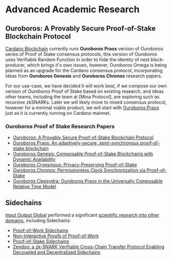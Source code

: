 # Advanced Academic Research

## Ouroboros: A Provably Secure Proof-of-Stake Blockchain Protocol

[Cardano Blockchain](../) currently runs **Ouroboros Praos** version of Ouroboros series of Proof of Stake consensus protocols, this version of Ouroboros uses Verifiable Random Function in order to hide the identity of next block-producer, which brings it's own issues, however, Ouroboros Omega is being planned as an upgrade for the Cardano consensus protocol, incorporating ideas from **Ouroboros Genesis** and **Ouroboros Chronos** research papers.

For our use-case, we have decided it will work best, if we compose our own version of Ouroboros Proof of Stake based on existing research, and ideas other teams, including the team at [Mina Protocol], are exploring such as recursive zkSNARKs. Later we will likely move to mixed consensus protocol, however for a minimal viable product, we will start with [Ouroboros Praos](https://eprint.iacr.org/2017/573) just as it is currently running on Cardano mainnet.

### Ouroboros Proof of Stake Research Papers

- [Ouroboros: A Provably Secure Proof-of-Stake Blockchain Protocol](https://eprint.iacr.org/2016/889)
- [Ouroboros Praos: An adaptively-secure, semi-synchronous proof-of-stake blockchain](https://eprint.iacr.org/2017/573)
- [Ouroboros Genesis: Composable Proof-of-Stake Blockchains with Dynamic Availability](https://eprint.iacr.org/2018/378)
- [Ouroboros Crypsinous: Privacy-Preserving Proof-of-Stake](https://eprint.iacr.org/2018/1132)
- [Ouroboros Chronos: Permissionless Clock Synchronization via Proof-of-Stake](https://eprint.iacr.org/2019/838)
- [Ouroboros Clepsydra: Ouroboros Praos in the Universally Composable Relative Time Model](https://eprint.iacr.org/2019/942)

## Sidechains

[Input Output Global](https://iog.io/) performed a significant [scientific research into other domains](https://iohk.io/en/research/library/), including Sidechains:

- [Proof-of-Work Sidechains](https://eprint.iacr.org/2018/1048)
- [Non-Interactive Proofs of Proof-of-Work](https://eprint.iacr.org/2017/963)
- [Proof-of-Stake Sidechains](https://eprint.iacr.org/2018/1239)
- [Zendoo: a zk-SNARK Verifiable Cross-Chain Transfer Protocol Enabling Decoupled and Decentralized Sidechains](https://eprint.iacr.org/2020/123)
